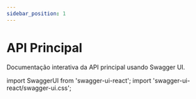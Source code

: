 ```yaml
---
sidebar_position: 1
---
```


# API Principal

Documentação interativa da API principal usando Swagger UI.

import SwaggerUI from 'swagger-ui-react';
import 'swagger-ui-react/swagger-ui.css';

<div style={{ padding: '1rem 0' }}>
  <SwaggerUI 
    url="/api/openapi.yaml"
    deepLinking={true}
    displayOperationId={false}
    defaultModelsExpandDepth={1}
    defaultModelExpandDepth={1}
    docExpansion="list"
    supportedSubmitMethods={['get', 'post', 'put', 'delete', 'patch']}
    tryItOutEnabled={true}
  />
</div>
